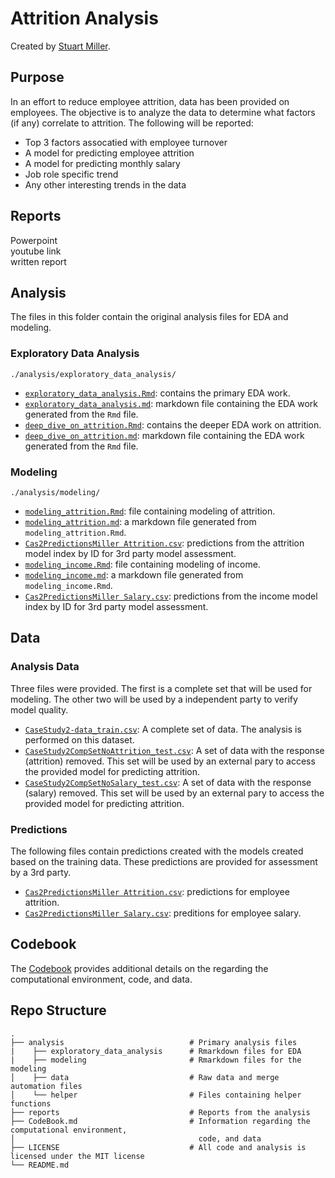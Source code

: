 # Attrition Analysis

Created by [Stuart Miller](https://github.com/sjmiller8182).

## Purpose

In an effort to reduce employee attrition, data has been provided on employees. The objective is to analyze the data to determine what factors (if any) correlate to attrition. The following will be reported:

 * Top 3 factors assocatied with employee turnover
 * A model for predicting employee attrition
 * A model for predicting monthly salary
 * Job role specific trend
 * Any other interesting trends in the data

## Reports

Powerpoint  
youtube link  
written report  

## Analysis 

The files in this folder contain the original analysis files for EDA and modeling.

### Exploratory Data Analysis

`./analysis/exploratory_data_analysis/`

* [`exploratory_data_analysis.Rmd`](https://github.com/sjmiller8182/AttritionAnalysis/blob/master/analysis/exploratory_data_analysis/exporatory_data_analysis.Rmd): contains the primary EDA work.
* [`exploratory_data_analysis.md`](https://github.com/sjmiller8182/AttritionAnalysis/blob/master/analysis/exploratory_data_analysis/exporatory_data_analysis.md): markdown file containing the EDA work generated from the `Rmd` file.
* [`deep_dive_on_attrition.Rmd`](https://github.com/sjmiller8182/AttritionAnalysis/blob/master/analysis/exploratory_data_analysis/deep_dive_on_attrition.Rmd): contains the deeper EDA work on attrition.
* [`deep_dive_on_attrition.md`](https://github.com/sjmiller8182/AttritionAnalysis/blob/master/analysis/exploratory_data_analysis/deep_dive_on_attrition.md): markdown file containing the EDA work generated from the `Rmd` file.

### Modeling

`./analysis/modeling/`

* [`modeling_attrition.Rmd`](https://github.com/sjmiller8182/AttritionAnalysis/blob/master/analysis/modeling/modeling_attrition.Rmd): file containing modeling of attrition.
* [`modeling_attrition.md`](https://github.com/sjmiller8182/AttritionAnalysis/blob/master/analysis/modeling/modeling_attrition.md): a markdown file generated from `modeling_attrition.Rmd`.
* [`Cas2PredictionsMiller Attrition.csv`](https://github.com/sjmiller8182/AttritionAnalysis/blob/master/Cas2PredictionsMiller%20Attrition.csv): predictions from the attrition model index by ID for 3rd party model assessment.
* [`modeling_income.Rmd`](https://github.com/sjmiller8182/AttritionAnalysis/blob/master/analysis/modeling/modeling_income.Rmd): file containing modeling of income.
* [`modeling_income.md`](https://github.com/sjmiller8182/AttritionAnalysis/blob/master/analysis/modeling/modeling_income.md): a markdown file generated from `modeling_income.Rmd`.
* [`Cas2PredictionsMiller Salary.csv`](https://github.com/sjmiller8182/AttritionAnalysis/blob/master/Cas2PredictionsMiller%20Salary.csv): predictions from the income model index by ID for 3rd party model assessment.

## Data

### Analysis Data

Three files were provided. The first is a complete set that will be used for modeling. The other two will be used by a independent party to verify model quality.

 * [`CaseStudy2-data_train.csv`](https://github.com/sjmiller8182/AttritionAnalysis/blob/master/analysis/data/CaseStudy2-data_train.csv): A complete set of data. The analysis is performed on this dataset.
 * [`CaseStudy2CompSetNoAttrition_test.csv`](https://github.com/sjmiller8182/AttritionAnalysis/blob/master/analysis/data/CaseStudy2CompSetNoAttrition_test.csv): A set of data with the response (attrition) removed. This set will be used by an external pary to access the provided model for predicting attrition.
 * [`CaseStudy2CompSetNoSalary_test.csv`](https://github.com/sjmiller8182/AttritionAnalysis/blob/master/analysis/data/CaseStudy2CompSetNoSalary_test.csv): A set of data with the response (salary) removed. This set will be used by an external pary to access the provided model for predicting attrition.

### Predictions

The following files contain predictions created with the models created based on the training data. These predictions are provided for assessment by a 3rd party.

* [`Cas2PredictionsMiller Attrition.csv`](https://github.com/sjmiller8182/CaseStudy2DDS/blob/master/Cas2PredictionsMiller%20Attrition.csv): predictions for employee attrition.
* [`Cas2PredictionsMiller Salary.csv`](https://github.com/sjmiller8182/CaseStudy2DDS/blob/master/Cas2PredictionsMiller%20Salary.csv): preditions for employee salary.

## Codebook

The [Codebook](https://github.com/sjmiller8182/AttritionAnalysis/blob/master/CodeBook.md) provides additional details on the regarding the computational environment, code, and data.

## Repo Structure
    .
    ├── analysis                            # Primary analysis files
    |    ├── exploratory_data_analysis      # Rmarkdown files for EDA
    |    ├── modeling                       # Rmarkdown files for the modeling
    │    ├── data                           # Raw data and merge automation files
    │    └── helper                         # Files containing helper functions
    ├── reports                             # Reports from the analysis
    ├── CodeBook.md                         # Information regarding the computational environment,
    │                                         code, and data
    ├── LICENSE                             # All code and analysis is licensed under the MIT license
    └── README.md
